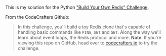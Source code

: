 This is my solution for the Python
["Build Your Own Redis" Challenge](https://codecrafters.io/challenges/redis).

From the CodeCrafters Github:
> In this challenge, you'll build a toy Redis clone that's capable of handling
> basic commands like `PING`, `SET` and `GET`. Along the way we'll learn about
> event loops, the Redis protocol and more.
> **Note**: If you're viewing this repo on GitHub, head over to
> [codecrafters.io](https://codecrafters.io) to try the challenge.
